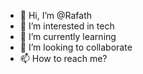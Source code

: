 - 👋 Hi, I’m @Rafath
- 👀 I’m interested in tech
- 🌱 I’m currently learning
- 💞️ I’m looking to collaborate
- 📫 How to reach me? 

<!---
Rafath995/Rafath995 is a ✨ special ✨ repository because its `README.md` (this file) appears on your GitHub profile.
You can click the Preview link to take a look at your changes.
--->

